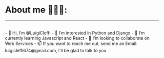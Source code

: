 <h1> About me 🧑🏽‍💻:</h1>
<hr>
<br>
- 👋 Hi, I’m @LuigiCleffi
- 👀 I’m interested in Python and Django
- 🌱 I’m currently learning Javascript and React
- 💞️ I’m looking to collaborate on Web Services
- 📫 If you want to reach me out, send me an Email: luigicleffi674@gmail.com, I'll be glad to talk to you 

<!---
LuigiCleffi/LuigiCleffi is a ✨ special ✨ repository because its `README.md` (this file) appears on your GitHub profile.
You can click the Preview link to take a look at your changes.
--->

